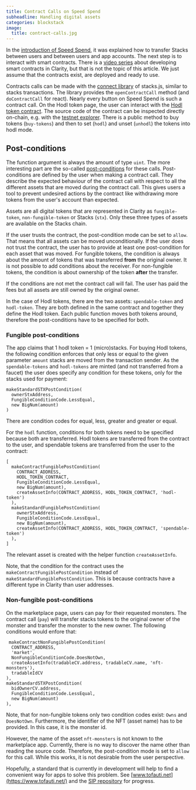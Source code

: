 ```yaml
---
title: Contract Calls on Speed Spend
subheadline: Handling digital assets
categories: blockstack
image:
  title: contract-calls.jpg
---
```


In the [introduction of Speed Spend](2020-09-15-introduction-to-speed-spend), it was explained how to transfer Stacks between users and between users and app accounts. The next step is to interact with smart contracts. There is a [video series](https://github.com/friedger/clarity-demo) about developing smart contracts in Clarity, but that is not the topic of this article. We just assume that the contracts exist, are deployed and ready to use.

Contracts calls can be made with the [connect library](ttps://www.npmjs.com/package/@stacks/connect) of stacks.js, similar to stacks transactions. The library provides the `openContractCall` method (and `doContractCall` for react). Nearly every button on Speed Spend is such a contract call. On the Hodl token page, the user can interact with the [Hodl token contract](https://github.com/friedger/clarity-smart-contracts/blob/master/contracts/tokens/hodl-token.clar). The source code of the contract can be inspected directly on-chain, e.g. with the [testnet explorer](https://testnet-explorer.blockstack.org). There is a public method to buy tokens (`buy-tokens`) and then to set (`hodl`) and unset (`unhodl`) the tokens into hodl mode.

## Post-conditions

The function argument is always the amount of type `uint`. The more interesting part are the so-called [post-conditions](https://docs.blockstack.org/understand-stacks/transactions#post-conditions) for these calls. Post-conditions are defined by the user when making a contract call. They describe the expected behaviour of the contract call with respect to all the different assets that are moved during the contract call. This gives users a tool to prevent undesired actions by the contract like withdrawing more tokens from the user's account than expected.

Assets are all digital tokens that are represented in Clarity as `fungible-token`, `non-fungible-token` or Stacks (`stx`). Only these three types of assets are available on the Stacks chain.

If the user trusts the contract, the post-condition mode can be set to `allow`. That means that all assets can be moved unconditionally. If the user does not trust the contract, the user has to provide at least one post-condition for each asset that was moved. For fungible tokens, the condition is always about the amount of tokens that was transferred **from** the original owner. It is not possible to add conditions about the receiver. For non-fungible tokens, the condition is about ownership of the token **after** the transfer.

If the conditions are not met the contract call will fail. The user has paid the fees but all assets are still owned by the original owner.

In the case of Hodl tokens, there are the two assets: `spendable-token` and `hodl-token`. They are both defined in the same contract and together they define the Hodl token. Each public function moves both tokens around, therefore the post-conditions have to be specified for both.

### Fungible post-conditions

The app claims that 1 hodl token = 1 (micro)stacks. For buying Hodl tokens, the following condition enforces that only less or equal to the given parameter `amount` stacks are moved from the transaction sender. As the `spendable-tokens` and `hodl-tokens` are minted (and not transferred from a faucet) the user does specify any condition for these tokens, only for the stacks used for payment:

```
makeStandardSTXPostCondition(
  ownerStxAddress,
  FungibleConditionCode.LessEqual,
  new BigNum(amount)
)
```

There are condition codes for equal, less, greater and greater or equal.

For the `hodl` function, conditions for both tokens need to be specified because both are transferred. Hodl tokens are transferred from the contract to the user, and spendable tokens are transferred from the user to the contract:

```
[
  makeContractFungiblePostCondition(
    CONTRACT_ADDRESS,
    HODL_TOKEN_CONTRACT,
    FungibleConditionCode.LessEqual,
    new BigNum(amount),
    createAssetInfo(CONTRACT_ADDRESS, HODL_TOKEN_CONTRACT, 'hodl-token')
  ),
  makeStandardFungiblePostCondition(
    ownerStxAddress,
    FungibleConditionCode.LessEqual,
    new BigNum(amount),
    createAssetInfo(CONTRACT_ADDRESS, HODL_TOKEN_CONTRACT, 'spendable-token')
  ),
]
```

The relevant asset is created with the helper function `createAssetInfo`.

Note, that the condition for the contract uses the `makeContractFungiblePostCondition` instead of `makeStandardFungiblePostCondition`. This is because contracts have a different type in Clarity than user addresses.

### Non-fungible post-conditions

On the marketplace page, users can pay for their requested monsters. The contract call (`pay`) will transfer stacks tokens to the original owner of the monster and transfer the monster to the new owner. The following conditions would enfore that:

```
 makeContractNonFungiblePostCondition(
  CONTRACT_ADDRESS,
  'market',
  NonFungibleConditionCode.DoesNotOwn,
  createAssetInfo(tradableCV.address, tradableCV.name, 'nft-monsters'),
  tradableIdCV
),
makeStandardSTXPostCondition(
  bidOwnerCV.address,
  FungibleConditionCode.LessEqual,
  new BigNum(amount)
),
```

Note, that for non-fungible tokens only two condition codes exist: `Owns` and `DoesNotOwn`. Furthermore, the identifier of the NFT (asset name) has to be provided. In this case, it is the monster id.

However, the name of the asset `nft-monsters` is not known to the marketplace app. Currently, there is no way to discover the name other than reading the source code. Therefore, the post-condition mode is set to `allow` for this call. While this works, it is not desirable from the user perspective.

Hopefully, a standard that is currently in development will help to find a convenient way for apps to solve this problem. See [www.tofauti.net](https://www.tofauti.net/) and the [SIP repository](https://github.com/stacksgov/sips) for progress.
